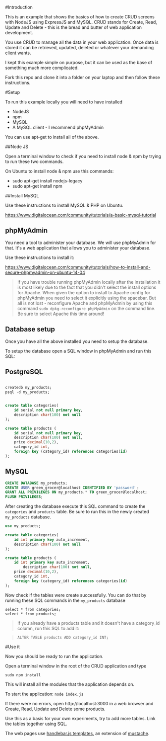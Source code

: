 #Introduction

This is an example that shows the basics of how to create CRUD screens with NodeJS using ExpressJS and MySQL. CRUD stands for Create, Read, Update and Delete - this is the bread and butter of web application development.

You use CRUD to manage all the data in your web application. Once data is stored it can be retrieved, updated, deleted or whatever your demanding client wants.

I kept this example simple on purpose, but it can be used as the base of something much more complicated.

Fork this repo and clone it into a folder on your laptop and then follow these instructions.

#Setup

To run this example locally you will need to have installed
* NodeJS
* npm
* MySQL
* A MySQL client - I recommend phpMyAdmin

You can use apt-get to install all of the above.

##Node JS

Open a terminal window to check if you need to install node & npm by trying to run these two commands.

On Ubuntu to install node & npm use this commands:
* sudo apt-get install nodejs-legacy
* sudo apt-get install npm

##Install MySQL

Use these instructions to install MySQL & PHP on Ubuntu.

https://www.digitalocean.com/community/tutorials/a-basic-mysql-tutorial

## phpMyAdmin

You need a tool to administer your database. We will use phpMyAdmin for that. It's a web application that allows you to administer your database.

Use these instructions to install it:

https://www.digitalocean.com/community/tutorials/how-to-install-and-secure-phpmyadmin-on-ubuntu-14-04

> If you have trouble running phpMyAdmin locally after the installation it is most likely due to the fact that you didn't select the install options for Apache. When given the option to install to Apache config for phpMyAdmin you need to select it explicitly using the spacebar. But all is not lost - reconfigure Apache and phpMyAdmin by using this command ```sudo dpkg-reconfigure phpMyAdmin``` on the command line. Be sure to select Apache this time around!

## Database setup

Once you have all the above installed you need to setup the database.

To setup the database open a SQL window in phpMyAdmin and run this SQL:

## PostgreSQL

```sql

createdb my_products;
psql -d my_products;

```

```sql

create table categories(
	id serial not null primary key,
	description char(100) not null
);

create table products (
	id serial not null primary key,
    description char(100) not null,
	price decimal(10,2),
	category_id int,
	foreign key (category_id) references categories(id)
);

```

## MySQL

```sql
CREATE DATABASE my_products;
CREATE USER green_grocer@localhost IDENTIFIED BY 'password';
GRANT ALL PRIVILEGES ON my_products.* TO green_grocer@localhost;
FLUSH PRIVILEGES;
```

After creating the database execute this SQL command to create the `categories` and `products` table. Be sure to run this in the newly created `my_products` database.

```sql
use my_products;

create table categories(
	id int primary key auto_increment,
	description char(100) not null
);

create table products (
	id int primary key auto_increment,
        description char(100) not null,
	price decimal(10,2),
	category_id int,
	foreign key (category_id) references categories(id)
);
```

Now check if the tables were create successfully. You can do that by running these SQL commands in the `my_products` database

```
select * from categories;
select * from products;
```

> If you already have a products table and it doesn't have a category_id column, run this SQL to add it:

> ```ALTER TABLE products ADD category_id INT;```

#Use it

Now you should be ready to run the application.

Open a terminal window in the root of the CRUD application and type

`sudo npm install `

This will install all the modules that the application depends on.

To start the application: `node index.js`

If there were no errors, open http://localhost:3000 in a web browser and Create, Read, Update and Delete some products.

Use this as a basis for your own experiments, try to add more tables. Link the tables together using SQL.

The web pages use [handlebar.js templates](http://handlebarsjs.com/), an extension of [mustache](http://mustache.github.io/).
